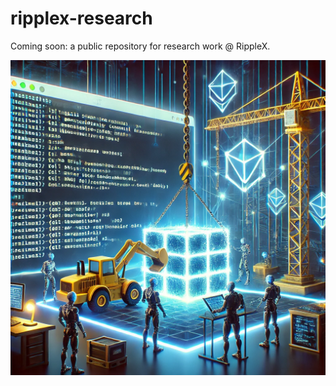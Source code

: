 # ripplex-research

Coming soon: a public repository for research work @ RippleX.

![under_construction](under_construction.webp)


